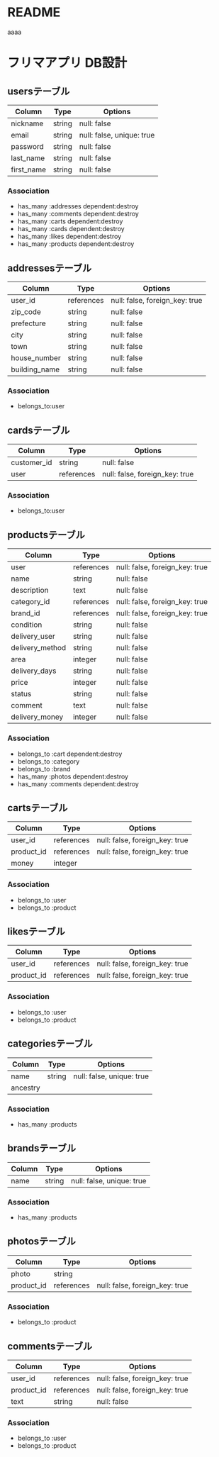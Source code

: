 # README
aaaa
# フリマアプリ DB設計

## usersテーブル
|Column|Type|Options|
|------|----|-------|
|nickname|string|null: false|
|email|string|null: false, unique: true|
|password|string|null: false|
|last_name|string|null: false|
|first_name|string|null: false|
### Association
- has_many :addresses dependent:destroy
- has_many :comments dependent:destroy
- has_many :carts dependent:destroy
- has_many :cards dependent:destroy
- has_many :likes dependent:destroy
- has_many :products dependent:destroy

## addressesテーブル
|Column|Type|Options|
|------|----|-------|
|user_id|references|null: false, foreign_key: true|
|zip_code|string|null: false|
|prefecture|string|null: false|
|city|string|null: false|
|town|string|null: false|
|house_number|string|null: false|
|building_name|string|null: false|
### Association
- belongs_to:user

## cardsテーブル
|Column|Type|Options|
|------|----|-------|
|customer_id|string|null: false|
|user|references|null: false, foreign_key: true|
### Association
- belongs_to:user

## productsテーブル
|Column|Type|Options|
|------|----|-------|
|user|references|null: false, foreign_key: true|
|name|string|null: false|
|description|text|null: false| #追加
|category_id|references|null: false, foreign_key: true|
|brand_id|references|null: false, foreign_key: true|
|condition|string|null: false|
|delivery_user|string|null: false| #送料負担
|delivery_method|string|null: false| #発送方法
|area|integer|null: false|
|delivery_days|string|null: false|#追加 発送までの日数
|price|integer|null: false|
|status|string|null: false|#削除
|comment|text|null: false|#削除
|delivery_money|integer|null: false|#削除
### Association
- belongs_to :cart dependent:destroy
- belongs_to :category
- belongs_to :brand
- has_many :photos dependent:destroy
- has_many :comments dependent:destroy


## cartsテーブル
|Column|Type|Options|
|------|----|-------|
|user_id|references|null: false, foreign_key: true|
|product_id|references|null: false, foreign_key: true|
|money|integer|
### Association
- belongs_to :user
- belongs_to :product

## likesテーブル
|Column|Type|Options|
|------|----|-------|
|user_id|references|null: false, foreign_key: true|
|product_id|references|null: false, foreign_key: true|
### Association
- belongs_to :user
- belongs_to :product

## categoriesテーブル
|Column|Type|Options|
|------|----|-------|
|name|string|null: false, unique: true|
|ancestry|
### Association
- has_many :products

## brandsテーブル
|Column|Type|Options|
|------|----|-------|
|name|string|null: false, unique: true|
### Association
- has_many :products

## photosテーブル
|Column|Type|Options|
|------|----|-------|
|photo|string|
|product_id|references|null: false, foreign_key: true|
### Association
- belongs_to :product

## commentsテーブル
|Column|Type|Options|
|------|----|-------|
|user_id|references|null: false, foreign_key: true|
|product_id|references|null: false, foreign_key: true|
|text|string|null: false|
### Association
- belongs_to :user 
- belongs_to :product
